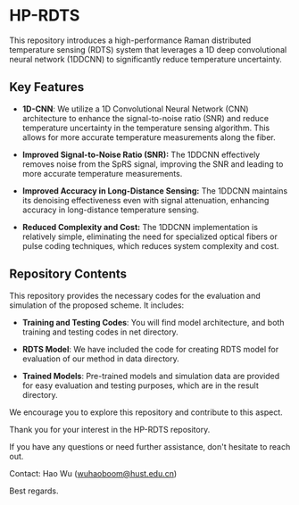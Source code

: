 # HP-RDTS

This repository introduces a high-performance Raman distributed temperature sensing (RDTS) system that leverages a 1D deep convolutional neural network (1DDCNN) to significantly reduce temperature uncertainty.

## Key Features

- **1D-CNN**:  We utilize a 1D Convolutional Neural Network (CNN) architecture to enhance the signal-to-noise ratio (SNR) and reduce temperature uncertainty in the temperature sensing algorithm. This allows for more accurate temperature measurements along the fiber.

- **Improved Signal-to-Noise Ratio (SNR):** The 1DDCNN effectively removes noise from the SpRS signal, improving the SNR and leading to more accurate temperature measurements.

- **Improved Accuracy in Long-Distance Sensing:** The 1DDCNN maintains its denoising effectiveness even with signal attenuation, enhancing accuracy in long-distance temperature sensing.

- **Reduced Complexity and Cost:** The 1DDCNN implementation is relatively simple, eliminating the need for specialized optical fibers or pulse coding techniques, which reduces system complexity and cost.

## Repository Contents

This repository provides the necessary codes for the evaluation and simulation of the proposed scheme. It includes:

- **Training and Testing Codes**: You will find model architecture, and both training and testing codes in net directory.

- **RDTS Model**: We have included the code for creating RDTS model for evaluation of our method in data directory.

- **Trained Models**: Pre-trained models and simulation data are provided for easy evaluation and testing purposes, which are in the result directory.

We encourage you to explore this repository and contribute to this aspect.

Thank you for your interest in the HP-RDTS repository. 

If you have any questions or need further assistance, don't hesitate to reach out.

Contact: Hao Wu (wuhaoboom@hust.edu.cn)

Best regards. 
